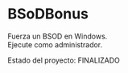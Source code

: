 # BSoDBonus
Fuerza un BSOD en Windows.<br>
Ejecute como administrador.<br>

Estado del proyecto: FINALIZADO
